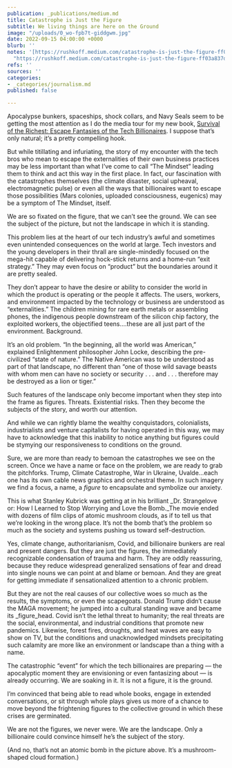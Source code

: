 ```yaml
---
publication: _publications/medium.md
title: Catastrophe is Just the Figure
subtitle: We living things are here on the Ground
image: "/uploads/0_wo-fpb7t-giddgwm.jpg"
date: 2022-09-15 04:00:00 +0000
blurb: ''
notes: '[https://rushkoff.medium.com/catastrophe-is-just-the-figure-ff03a837d855](https://rushkoff.medium.com/catastrophe-is-just-the-figure-ff03a837d855
  "https://rushkoff.medium.com/catastrophe-is-just-the-figure-ff03a837d855")'
refs: ''
sources: ''
categories:
- _categories/journalism.md
published: false

---
```

Apocalypse bunkers, spaceships, shock collars, and Navy Seals seem to be getting the most attention as I do the media tour for my new book, [Survival of the Richest: Escape Fantasies of the Tech Billionaires](https://wwnorton.com/books/survival-of-the-richest). I suppose that’s only natural; it’s a pretty compelling hook.

But while titillating and infuriating, the story of my encounter with the tech bros who mean to escape the externalities of their own business practices may be less important than what I’ve come to call “The Mindset” leading them to think and act this way in the first place. In fact, our fascination with the catastrophes themselves (the climate disaster, social upheaval, electromagnetic pulse) or even all the ways that billionaires want to escape those possibilities (Mars colonies, uploaded consciousness, eugenics) may be a symptom of The Mindset, itself.

We are so fixated on the figure, that we can’t see the ground. We can see the subject of the picture, but not the landscape in which it is standing.

This problem lies at the heart of our tech industry’s awful and sometimes even unintended consequences on the world at large. Tech investors and the young developers in their thrall are single-mindedly focused on the mega-hit capable of delivering hock-stick returns and a home-run “exit strategy.” They may even focus on “product” but the boundaries around it are pretty sealed.

They don’t appear to have the desire or ability to consider the world in which the product is operating or the people it affects. The users, workers, and environment impacted by the technology or business are understood as “externalities.” The children mining for rare earth metals or assembling phones, the indigenous people downstream of the silicon chip factory, the exploited workers, the objectified teens….these are all just part of the environment. Background.

It’s an old problem. “In the beginning, all the world was American,” explained Enlightenment philosopher John Locke, describing the pre-civilized “state of nature.” The Native American was to be understood as part of that landscape, no different than “one of those wild savage beasts with whom men can have no society or security . . . and . . . therefore may be destroyed as a lion or tiger.”

Such features of the landscape only become important when they step into the frame as figures. Threats. Existential risks. Then they become the subjects of the story, and worth our attention.

And while we can rightly blame the wealthy conquistadors, colonialists, industrialists and venture capitalists for having operated in this way, we may have to acknowledge that this inability to notice anything but figures could be stymying our responsiveness to conditions on the ground.

Sure, we are more than ready to bemoan the catastrophes we see on the screen. Once we have a name or face on the problem, we are ready to grab the pitchforks. Trump, Climate Catastrophe, War in Ukraine, Uvalde…each one has its own cable news graphics and orchestral theme. In such imagery we find a focus, a name, a _figure_ to encapsulate and symbolize our anxiety.

This is what Stanley Kubrick was getting at in his brilliant _Dr. Strangelove or: How I Learned to Stop Worrying and Love the Bomb._The movie ended with dozens of film clips of atomic mushroom clouds, as if to tell us that we’re looking in the wrong place. It’s not the bomb that’s the problem so much as the society and systems pushing us toward self-destruction.

Yes, climate change, authoritarianism, Covid, and billionaire bunkers are real and present dangers. But they are just the figures, the immediately recognizable condensation of trauma and harm. They are oddly reassuring, because they reduce widespread generalized sensations of fear and dread into single nouns we can point at and blame or bemoan. And they are great for getting immediate if sensationalized attention to a chronic problem.

But they are not the real causes of our collective woes so much as the results, the symptoms, or even the scapegoats. Donald Trump didn’t cause the MAGA movement; he jumped into a cultural standing wave and became its _figure_head. Covid isn’t the lethal threat to humanity; the real threats are the social, environmental, and industrial conditions that promote new pandemics. Likewise, forest fires, droughts, and heat waves are easy to show on TV, but the conditions and unacknowledged mindsets precipitating such calamity are more like an environment or landscape than a thing with a name.

The catastrophic “event” for which the tech billionaires are preparing — the apocalyptic moment they are envisioning or even fantasizing about — is already occurring. We are soaking in it. It is not a figure, it is the ground.

I’m convinced that being able to read whole books, engage in extended conversations, or sit through whole plays gives us more of a chance to move beyond the frightening figures to the collective ground in which these crises are germinated.

We are not the figures, we never were. We are the landscape. Only a billionaire could convince himself he’s the subject of the story.

(And no, that’s not an atomic bomb in the picture above. It’s a mushroom-shaped cloud formation.)